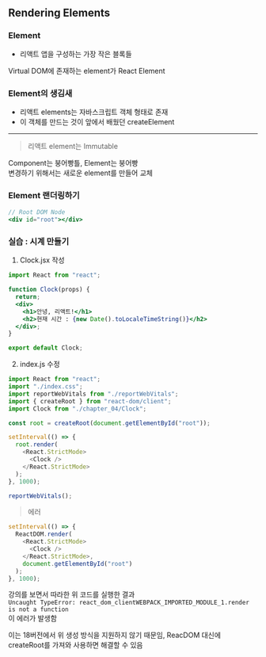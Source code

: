 ## Rendering Elements

### Element

- 리액트 앱을 구성하는 가장 작은 블록들

Virtual DOM에 존재하는 element가 React Element

### Element의 생김새

- 리액트 elements는 자바스크립트 객체 형태로 존재
- 이 객체를 만드는 것이 앞에서 배웠던 createElement

---

> 리액트 element는 Immutable

Component는 붕어빵틀, Element는 붕어빵  
변경하기 위해서는 새로운 element를 만들어 교체

### Element 랜더링하기

```jsx
// Root DOM Node
<div id="root"></div>
```

### 실습 : 시계 만들기

1. Clock.jsx 작성

```jsx
import React from "react";

function Clock(props) {
  return;
  <div>
    <h1>안녕, 리액트!</h1>
    <h2>현재 시간 : {new Date().toLocaleTimeString()}</h2>
  </div>;
}

export default Clock;
```

2. index.js 수정

```javascript
import React from "react";
import "./index.css";
import reportWebVitals from "./reportWebVitals";
import { createRoot } from "react-dom/client";
import Clock from "./chapter_04/Clock";

const root = createRoot(document.getElementById("root"));

setInterval(() => {
  root.render(
    <React.StrictMode>
      <Clock />
    </React.StrictMode>
  );
}, 1000);

reportWebVitals();
```

> 에러

```javascript
setInterval(() => {
  ReactDOM.render(
    <React.StrictMode>
      <Clock />
    </React.StrictMode>,
    document.getElementById("root")
  );
}, 1000);
```

강의를 보면서 따라한 위 코드를 실행한 결과  
`Uncaught TypeError: react_dom_clientWEBPACK_IMPORTED_MODULE_1.render is not a function`  
이 에러가 발생함

이는 18버전에서 위 생성 방식을 지원하지 않기 때문임, ReacDOM 대신에 createRoot를 가져와 사용하면 해결할 수 있음
